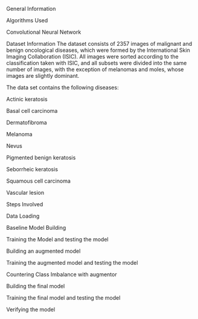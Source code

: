 General Information

Algorithms Used

Convolutional Neural Network

Dataset Information
The dataset consists of 2357 images of malignant and benign oncological diseases, which were formed by the International Skin Imaging Collaboration (ISIC). 
All images were sorted according to the classification taken with ISIC, and all subsets were divided into the same number of images, with the exception of melanomas and moles, whose images are slightly dominant.

The data set contains the following diseases:

Actinic keratosis

Basal cell carcinoma

Dermatofibroma

Melanoma

Nevus

Pigmented benign keratosis

Seborrheic keratosis

Squamous cell carcinoma

Vascular lesion

Steps Involved

Data Loading

Baseline Model Building

Training the Model and testing the model

Building an augmented model

Training the augmented model and testing the model

Countering Class Imbalance with augmentor

Building the final model

Training the final model and testing the model

Verifying the model
